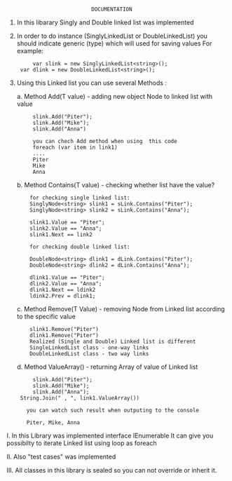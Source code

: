                                DOCUMENTATION
 
1. In this libarary Singly and Double linked list was implemented
 
 2. In order to do instance (SinglyLinkedList or DoubleLinkedList) you should indicate generic (type) which 
      will used for saving values
	  For example:
	  
	         var slink = new SinglyLinkedList<string>();
		 var dlink = new DoubleLinkedList<string>();
 
 
2. Using this Linked list you can use several  Methods :

    a.  Method Add(T value) - adding new object Node to linked list with value
  
  	        slink.Add("Piter");
            slink.Add("Mike");
            slink.Add("Anna")
			
			you can chech Add method when using  this code			
			foreach (var item in link1)
			....
			Piter
			Mike
			Anna
  
    b.  Method Contains(T value) - checking  whether list have the value?
  
           for checking single linked list:
           SinglyNode<string> slink1 = sLink.Contains("Piter");
           SinglyNode<string> slink2 = sLink.Contains("Anna");
		   		   
		   slink1.Value == "Piter";
           slink2.Value == "Anna";
		   slink1.Next == link2
		   
		   for checking double linked list:
		   
		   DoubleNode<string> dlink1 = dLink.Contains("Piter");
           DoubleNode<string> dlink2 = dLink.Contains("Anna");
		   		   
		   dlink1.Value == "Piter";
           dlink2.Value == "Anna";
		   dlink1.Next == ldink2
		   ldink2.Prev = dlink1;
  
    c.  Method Remove(T Value)  - removing  Node from Linked list according to the specific value
           
		   slink1.Remove("Piter")
		   dlink1.Remove("Piter")
		   Realized (Single and Double) Linked list is different
		   SingleLinkedList class - one-way links
		   DoubleLinkedList class - two way links
      
    d.  Method ValueArray()   - returning Array of value of Linked list	

            slink.Add("Piter");
            slink.Add("Mike");
            slink.Add("Anna");
	    String.Join(" , ", link1.ValueArray())  
		  
		  you can watch such result when outputing to the console
		  
		  Piter, Mike, Anna
  
  I.   In this Library  was implemented interface IEnumerable
       It can give you possibilty to iterate Linked list using loop as foreach
  
  II.  Also  "test cases" was implemented
  
  III.  All classes in this library is sealed so you can not override or inherit it.

	  
	   
			
	  
